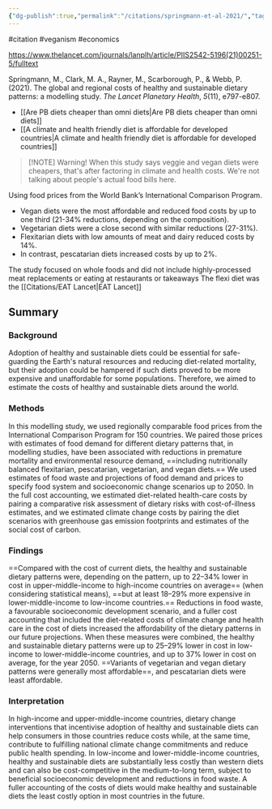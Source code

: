 ```yaml
---
{"dg-publish":true,"permalink":"/citations/springmann-et-al-2021/","tags":["#citation","#veganism","#economics"],"created":"2025-10-23T17:42:45.244+01:00","updated":"2025-10-23T18:06:08.829+01:00"}
---
```


#citation #veganism #economics 

https://www.thelancet.com/journals/lanplh/article/PIIS2542-5196(21)00251-5/fulltext

Springmann, M., Clark, M. A., Rayner, M., Scarborough, P., & Webb, P. (2021). The global and regional costs of healthy and sustainable dietary patterns: a modelling study. _The Lancet Planetary Health_, _5_(11), e797-e807.

- [[Are PB diets cheaper than omni diets\|Are PB diets cheaper than omni diets]] 
- [[A climate and health friendly diet is affordable for developed countries\|A climate and health friendly diet is affordable for developed countries]]

> [!NOTE] Warning!
> When this study says veggie and vegan diets were cheapers, that's after factoring in climate and health costs. We're not talking about people's actual food bills here.

Using food prices from the World Bank’s International Comparison Program.

- Vegan diets were the most affordable and reduced food costs by up to one third (21-34% reductions, depending on the composition).
- Vegetarian diets were a close second with similar reductions (27-31%).
- Flexitarian diets with low amounts of meat and dairy reduced costs by 14%.
- In contrast, pescatarian diets increased costs by up to 2%.

The study focused on whole foods and did not include highly-processed meat replacements or eating at restaurants or takeaways
The flexi diet was the [[Citations/EAT Lancet\|EAT Lancet]]
## Summary

### Background
Adoption of healthy and sustainable diets could be essential for safe-guarding the Earth's natural resources and reducing diet-related mortality, but their adoption could be hampered if such diets proved to be more expensive and unaffordable for some populations. Therefore, we aimed to estimate the costs of healthy and sustainable diets around the world.

### Methods
In this modelling study, we used regionally comparable food prices from the International Comparison Program for 150 countries. We paired those prices with estimates of food demand for different dietary patterns that, in modelling studies, have been associated with reductions in premature mortality and environmental resource demand, ==including nutritionally balanced flexitarian, pescatarian, vegetarian, and vegan diets.== We used estimates of food waste and projections of food demand and prices to specify food system and socioeconomic change scenarios up to 2050. In the full cost accounting, we estimated diet-related health-care costs by pairing a comparative risk assessment of dietary risks with cost-of-illness estimates, and we estimated climate change costs by pairing the diet scenarios with greenhouse gas emission footprints and estimates of the social cost of carbon.

### Findings
==Compared with the cost of current diets, the healthy and sustainable dietary patterns were, depending on the pattern, up to 22–34% lower in cost in upper-middle-income to high-income countries on average== (when considering statistical means), ==but at least 18–29% more expensive in lower-middle-income to low-income countries.== Reductions in food waste, a favourable socioeconomic development scenario, and a fuller cost accounting that included the diet-related costs of climate change and health care in the cost of diets increased the affordability of the dietary patterns in our future projections. When these measures were combined, the healthy and sustainable dietary patterns were up to 25–29% lower in cost in low-income to lower-middle-income countries, and up to 37% lower in cost on average, for the year 2050. ==Variants of vegetarian and vegan dietary patterns were generally most affordable==, and pescatarian diets were least affordable.

### Interpretation
In high-income and upper-middle-income countries, dietary change interventions that incentivise adoption of healthy and sustainable diets can help consumers in those countries reduce costs while, at the same time, contribute to fulfilling national climate change commitments and reduce public health spending. In low-income and lower-middle-income countries, healthy and sustainable diets are substantially less costly than western diets and can also be cost-competitive in the medium-to-long term, subject to beneficial socioeconomic development and reductions in food waste. A fuller accounting of the costs of diets would make healthy and sustainable diets the least costly option in most countries in the future.

